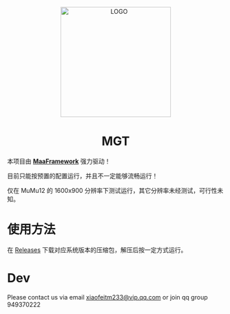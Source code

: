 <!-- markdownlint-disable MD033 MD041 -->
<p align="center">
  <img alt="LOGO" src="https://cdn.jsdelivr.net/gh/MaaAssistantArknights/design@main/logo/maa-logo_512x512.png" width="256" height="256" />
</p>

<div align="center">

# MGT

</div>

本项目由 **[MaaFramework](https://github.com/MaaXYZ/MaaFramework)** 强力驱动！

目前只能按预置的配置运行，并且不一定能够流畅运行！

仅在 MuMu12 的 1600x900 分辨率下测试运行，其它分辨率未经测试，可行性未知。

# 使用方法

在 [Releases](https://github.com/xiaofeiTM233/MGT/releases/latest) 下载对应系统版本的压缩包，解压后按一定方式运行。

# Dev
Please contact us via email xiaofeitm233@vip.qq.com or join qq group 949370222
